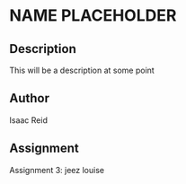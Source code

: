 # NAME PLACEHOLDER

## Description
This will be a description at some point

## Author
Isaac Reid

## Assignment
Assignment 3: jeez louise